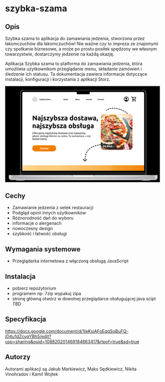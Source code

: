 # szybka-szama

## Opis

Szybka szama to aplikacja do zamawiania jedzenia, stworzona przez łakomczuchów dla łakomczuchów!
Nie ważne czy to impreza ze znajomymi czy spotkanie biznesowe, a może po prostu posiłek spędzony we własnym towarzystwie, dostarczymy jedzenie na każdą okazję.

Aplikacja Szybka szama to platforma do zamawiania jedzenia, która umożliwia użytkownikom przeglądanie menu, składanie zamówień i śledzenie ich statusu. Ta dokumentacja zawiera informacje dotyczące instalacji, konfiguracji i korzystania z aplikacji Storz.

![strona główna aplikacji](readme/homepage.png "image Title")

## Cechy

- Zamawianie jedzenia z setek restauracji
- Podgląd opinii innych użytkowników
- Różnorodność dań do wyboru
- informacje o alergenach
- nowoczesny design
- szybkość i łatwość obsługi

## Wymagania systemowe
- Przeglądarka internetowa z włączoną obsługą JavaScript

## Instalacja
- pobierz repozytorium
- programem np: 7zip wypakuj zipa
- stronę główną otwórz w dowolnej przeglądarce obsługującej java scipt
TBD

## Specyfikacja

https://docs.google.com/document/d/1leKsiAFoEqqSoBuFQ-jD4u1dZcyqYBh5/edit?usp=sharing&ouid=108820201469184663417&rtpof=true&sd=true
## Autorzy
Autorami aplikacji są Jakub Markiewicz, Maks Sędkiewicz, Nikita Vinohradov i Kamil Wojtek
